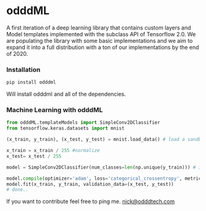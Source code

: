 # odddML

A first iteration of a deep learning library that contains custom layers and Model templates implemented with the subclass API of Tensorflow 2.0. We are populating the library with some basic implementations and we aim to expand it into a full distribution with a ton of our implementations by the end of 2020.

### Installation

```bash
pip install odddml
```
Will install odddml and all of the dependencies.


### Machine Learning with odddML

```python
from odddML.templateModels import SimpleConv2DClassifier
from tensorflow.keras.datasets import mnist

(x_train, y_train), (x_test, y_test) = mnist.load_data() # load a sandbox dataset from tensorflow

x_train = x_train / 255 #normalize 
x_test= x_test / 255

model = SimpleConv2DClassifier(num_classes=len(np.unique(y_train))) # initialize the model with the number of classes of the problem

model.compile(optimizer='adam', loss='categorical_crossentropy', metrics=['accuracy']) #set the optimizer, loss and metrics
model.fit(x_train, y_train, validation_data=(x_test, y_test))
# done.. 
```

If you want to contribute feel free to ping me. nick@odddtech.com
